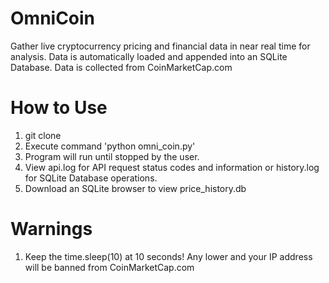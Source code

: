 # OmniCoin
Gather live cryptocurrency pricing and financial data in near real time for analysis. Data is automatically loaded and appended
into an SQLite Database. Data is collected from CoinMarketCap.com

# How to Use
1. git clone <url>
2. Execute command 'python omni_coin.py'
3. Program will run until stopped by the user.
4. View api.log for API request status codes and information or history.log for SQLite Database operations.
5. Download an SQLite browser to view price_history.db

# Warnings
1. Keep the time.sleep(10) at 10 seconds! Any lower and your IP address will be banned from CoinMarketCap.com


